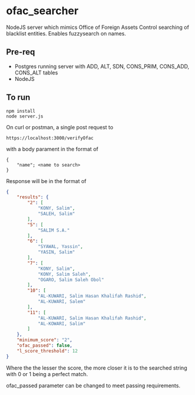 # ofac_searcher
NodeJS server which mimics Office of Foreign Assets Control searching of blacklist entities. Enables fuzzysearch on names.

## Pre-req

<ul>
    <li> Postgres running server with ADD, ALT, SDN, CONS_PRIM, CONS_ADD, CONS_ALT tables </li>
    <li>NodeJS</li>
</ul>

## To run
```
npm install
node server.js
```
On curl or postman, a single post request to
```
https://localhost:3000/verifyOfac
```
with a body parament in the format of 
```
{
    "name"; <name to search>
}
```
Response will be in the format of
``` json
{
    "results": {
        "2": [
            "KONY, Salim",
            "SALEH, Salim"
        ],
        "5": [
            "SALIM S.A."
        ],
        "6": [
            "SYAWAL, Yassin",
            "YASIN, Salim"
        ],
        "7": [
            "KONY, Salim",
            "KONY, Salim Saleh",
            "OGARO, Salim Saleh Obol"
        ],
        "10": [
            "AL-KUWARI, Salim Hasan Khalifah Rashid",
            "AL-KUWARI, Salem"
        ],
        "11": [
            "AL-KUWARI, Salim Hasan Khalifah Rashid",
            "AL-KOWARI, Salim"
        ]
    },
    "minimum_score": "2",
    "ofac_passed": false,
    "l_score_threshold": 12
}
```

Where the the lesser the score, the more closer it is to the searched string with 0 or 1 being a perfect match.

ofac_passed parameter can be changed to meet passing requirements.


